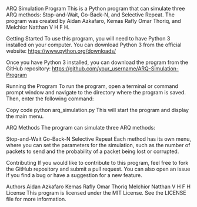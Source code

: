 ARQ Simulation Program
This is a Python program that can simulate three ARQ methods: Stop-and-Wait, Go-Back-N, and Selective Repeat. The program was created by Aidan Azkafaro, Kemas Rafly Omar Thoriq, and Melchior Natthan V H F H.

Getting Started
To use this program, you will need to have Python 3 installed on your computer. You can download Python 3 from the official website: https://www.python.org/downloads/

Once you have Python 3 installed, you can download the program from the GitHub repository: https://github.com/your_username/ARQ-Simulation-Program

Running the Program
To run the program, open a terminal or command prompt window and navigate to the directory where the program is saved. Then, enter the following command:

Copy code
python arq_simulation.py
This will start the program and display the main menu.

ARQ Methods
The program can simulate three ARQ methods:

Stop-and-Wait
Go-Back-N
Selective Repeat
Each method has its own menu, where you can set the parameters for the simulation, such as the number of packets to send and the probability of a packet being lost or corrupted.

Contributing
If you would like to contribute to this program, feel free to fork the GitHub repository and submit a pull request. You can also open an issue if you find a bug or have a suggestion for a new feature.

Authors
Aidan Azkafaro
Kemas Rafly Omar Thoriq
Melchior Natthan V H F H
License
This program is licensed under the MIT License. See the LICENSE file for more information.
